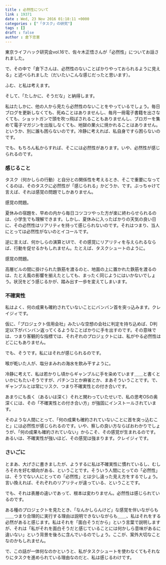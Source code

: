 ```yaml
---
title : 必然性について
link : 19371
date : Wed, 23 Nov 2016 01:18:11 +0000
categories : ["「タスク」の研究"]
tags : []
draft : false
author : 倉下忠憲
---
```


東京ライフハック研究会vol.16で、佐々木正悟さんが「必然性」についてお話されました。

で、その中で「倉下さんは、必然性のないことばかりやっておられるように見える」と述べられました（だいたいこんな感じだったと思います）。

ふむ、と私は考えます。

そして、「たしかに、そうだな」と納得します。

私はたしかに、他の人から見たら必然性のないことをやっているでしょう。毎日ブログを更新しなくても、死ぬことはありませんし、毎月一冊電子書籍を出さなくても、ショットガンで頭を吹っ飛ばされることもありませんし、ブロガーを集めて電子マガジンを出版しなくても、地獄の業火に焼かれることはありません。というか、別に誰も困らないのです。冷静に考えれば、私自身ですら困らないのです。

でも、もちろん私からすれば、そこには必然性があります。いや、必然性が感じられるのです。

<h3>感じること</h3>

タスク（何かしらの行動）と自分との関係性を考えるとき、そこで重要になってくるのは、そのタスクに必然性が「感じられる」かどうか、です。ぶっちゃけて言えば、それは感覚の問題でしかありません。

感覚の問題。

夏休みの宿題を、早めの内から毎日コツコツやった方が楽に終わらせられるのは、小学生でも理解できます。しかし、夏休みに入ったばかりの天気の良い日に、その必然性はリアリティを持って感じられないのです。それはつまり、当人にとっては必然性がないのとイコールです。

逆に言えば、何かしらの演算とUIで、その感覚にリアリティを与えられるならば、行動を促せるかもしれません。たとえば、タスクシュートのように。

感覚の問題。

高層ビルの間に掛けられた鉄筋を渡るのと、地面の上に置かれた鉄筋を渡るのは、たとえ風の影響を揃えたとしても、まったく同じようにはいかないでしょう。状況をどう感じるかが、踏み出す一歩を変えてしまいます。

<h3>不確実性</h3>

私はよく、何の成果も確約されていないことにバンバン首を突っ込みます。クレイジィです。

仮に、「プロジェクト信用会社」みたいな空想の会社に判定を持ち込めば、D判定以下がバンバン返ってくるようなことばかりに手を出すのです。その意味では、つまり客観的な指標では、それぞれのプロジェクトには、私がやる必然性はどこにもありません。

でも、そうです。私にはそれが感じられるのです。

喉が乾いた人が、塩分まみれの海水を飲み干すように。

冷静に考えて、私は若かりし頃からギャンブルに手を染めています＿＿と書くといかにもたいそうですが、パチンコとか麻雀とか、まあそういうことです。で、ギャンブルとは常にリスク、つまり不確実性との付き合いです。

あまりにも長く（あるいは深く）それと関わっていたせいで、私の思考OSの奥深くには、その「不確実性との付き合い方」が強固にインストールされています。

そのような人間にとって、「何の成果も確約されていないことに首を突っ込むこと」には必然性が感じられるのです。いや、察しの良い方ならばおわかりでしょうが、「何の成果も確約されていない」からこそ、その感覚が生まれるのです。あるいは、不確実性が強いほど、その感覚は強まります。クレイジィです。

<h3>さいごに</h3>

とまあ、大げさに書きましたが、ようするに私は不確実性に慣れているし、むしろそれを好む傾向がある、ということです。そういう人間にとっての「必然性」は、そうでない人にとっての「必然性」とは少し違った見え方をするでしょう。言い換えれば、それぞれのリアリティが違っている、ということです。

でも、それは表層の違いであって、根本は変わりません。必然性は感じられているのです。

ある種のプロジェクトを見たとき、「なんかしらんけど」な感覚を伴いながらも＿＿つまり合理的に実行する理由は説明できないながらも＿＿、私はそれをする必然があると感じます。私はそれを「面白そうだから」という言葉で説明しますが、それは「私がそれを面白そうだと感じていることには何かしら意味があるに違いない」という背景を後ろに含んでいるのでしょう。ここが、案外大切なことなのかもしれません。

で、この話が一体何なのかというと、私がタスクシュートを使わなくてもそれなりにタスクを進められている理由なのだと、私は感じるわけです。
